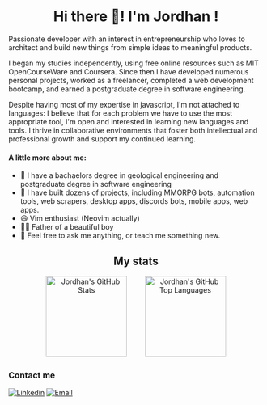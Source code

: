 <h1 align="center">Hi there 👋! I'm Jordhan !</h1>

Passionate developer with an interest in entrepreneurship who loves to architect and build new things from simple ideas to meaningful products.
 
I began my studies independently, using free online resources such as MIT OpenCourseWare and Coursera. Since then I have developed numerous personal projects, worked as a freelancer, completed a web development bootcamp, and earned a postgraduate degree in software engineering.

Despite having most of my expertise in javascript, I'm not attached to languages: I believe that for each problem we have to use the most appropriate tool, I'm open and interested in learning new languages ​​and tools. I thrive in collaborative environments that foster both intellectual and professional growth and support my continued learning.

#### A little more about me:

- 🔭 I have a bachaelors degree in geological engineering and postgraduate degree in software engineering
- 🌱 I have built dozens of projects, including MMORPG bots, automation tools, web scrapers, desktop apps, discords bots, mobile apps, web apps.
- 😄 Vim enthusiast (Neovim actually)
- 👶🏼 Father of a beautiful boy 
- 💬 Feel free to ask me anything, or teach me something new.

<h2 align="center">My stats</h2>
<div align="center">
  <img height="160em;" alt="Jordhan's GitHub Stats" src="https://github-readme-stats-gray-tau-61.vercel.app/api?username=jordhan-carvalho&theme=gruvbox&count_private=true&show_icons=true&hide_border=true" />
   &nbsp  
   &nbsp
   &nbsp
   &nbsp
    <img height="160em;" alt="Jordhan's GitHub Top Languages" src="https://github-readme-stats.vercel.app/api/top-langs/?username=jordhan-carvalho&theme=gruvbox&hide=html,css,vue,scss,PLpgSQL,hcl,mustache&langs_count=8&layout=compact" />
</div>

<h3 align="left">Contact me</h2>

[![Linkedin](https://img.shields.io/badge/LinkedIn-0077B5?style=for-the-badge&logo=linkedin&logoColor=white)](https://www.linkedin.com/in/jordhan-carvalho/)
[![Email](https://img.shields.io/badge/Gmail-D14836?style=for-the-badge&logo=gmail&logoColor=white)](mailto:jordhan.rdz@gmail.com)


<!--
**Jordhan-Carvalho/Jordhan-Carvalho** is a ✨ _special_ ✨ repository because its `README.md` (this file) appears on your GitHub profile.

Here are some ideas to get you started:

- 🔭 I’m currently working on ...
- 🌱 I’m currently learning ...
- 👯 I’m looking to collaborate on ...
- 🤔 I’m looking for help with ...
- 💬 Ask me about ...
- 📫 How to reach me: ...
- 😄 Pronouns: ...
- ⚡ Fun fact: ...
-->
